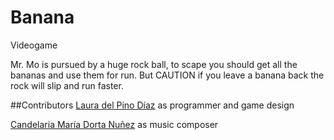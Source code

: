 # Banana
Videogame

Mr. Mo is pursued by a huge rock ball, to scape you should get all the bananas and use them for run. But CAUTION if you leave a banana back the rock will slip and run faster. 

##Contributors
[Laura del Pino Díaz](https://es.linkedin.com/in/laura-del-pino-diaz/en) as programmer and game design

[Candelaria María Dorta Nuñez](https://es.linkedin.com/in/candelaria-maría-d-n-ba5a4a11a) as music composer
